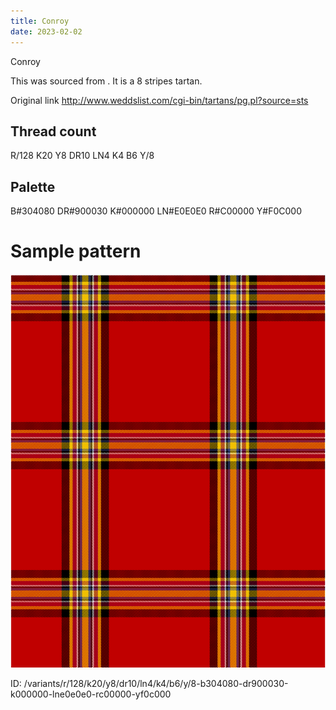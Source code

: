 ```yaml
---
title: Conroy
date: 2023-02-02
---
```

Conroy

This was sourced from <no value>.  It is a 8 stripes tartan.

Original link http://www.weddslist.com/cgi-bin/tartans/pg.pl?source=sts

## Thread count
R/128 K20 Y8 DR10 LN4 K4 B6 Y/8

## Palette
B#304080 DR#900030 K#000000 LN#E0E0E0 R#C00000 Y#F0C000

# Sample pattern

![Tartan detail](tartan.png "R/128 K20 Y8 DR10 LN4 K4 B6 Y/8 tartan")

ID: /variants/r/128/k20/y8/dr10/ln4/k4/b6/y/8-b304080-dr900030-k000000-lne0e0e0-rc00000-yf0c000